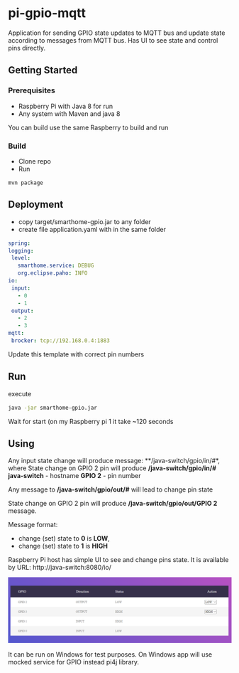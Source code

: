 # pi-gpio-mqtt

Application for sending GPIO state updates to MQTT bus and update state according to messages from MQTT bus.
Has UI to see state and control pins directly.

## Getting Started


### Prerequisites

- Raspberry Pi with Java 8 for run
- Any system with Maven and java 8

You can build use the same Raspberry to build and run


### Build

- Clone repo
- Run
```
mvn package
```

## Deployment

 - copy target/smarthome-gpio.jar to any folder
 - create file application.yaml with in the same folder
 
 ```yaml 
 spring:
logging:
  level:
    smarthome.service: DEBUG
    org.eclipse.paho: INFO
io:
  input:
    - 0
    - 1
  output:
    - 2
    - 3
mqtt:
  brocker: tcp://192.168.0.4:1883
 ```
 Update this template with correct pin numbers 

## Run

execute 
```bash
java -jar smarthome-gpio.jar
```

Wait for start (on my Raspberry pi 1 it take ~120 seconds

## Using

Any input state change will produce message: **/java-switch/gpio/in/#*, where
State change on GPIO 2 pin will produce **/java-switch/gpio/in/#**
**java-switch** - hostname 
**GPIO 2** - pin number

Any message to  **/java-switch/gpio/out/#** will lead to change pin state

State change on GPIO 2 pin will produce **/java-switch/gpio/out/GPIO 2** message.

Message format:
 - change (set) state to **0** is **LOW**,
 - change (set) state to **1** is **HIGH**
 
Raspberry Pi host has simple UI to see and change pins state.
It is available by URL: http://java-switch:8080/io/

![](header.png)

It can be run on Windows for test purposes. On Windows app will use mocked service for GPIO instead pi4j library.

 
 
 
 



